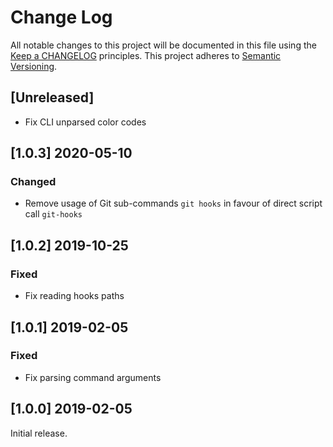 # Change Log

All notable changes to this project will be documented in this file
using the [Keep a CHANGELOG](http://keepachangelog.com/) principles.
This project adheres to [Semantic Versioning](http://semver.org/).

<!--
Types of changes

Added - for new features.
Changed - for changes in existing functionality.
Deprecated - for soon-to-be removed features.
Removed - for now removed features.
Fixed - for any bug fixes.
Security - in case of vulnerabilities.
-->

## [Unreleased]

- Fix CLI unparsed color codes

## [1.0.3] 2020-05-10

### Changed

- Remove usage of Git sub-commands `git hooks` in favour of direct script call `git-hooks`

## [1.0.2] 2019-10-25

### Fixed

- Fix reading hooks paths

## [1.0.1] 2019-02-05

### Fixed

- Fix parsing command arguments

## [1.0.0] 2019-02-05

Initial release.

